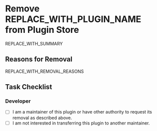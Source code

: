 <!--
    READ ALL COMMENTS IN THIS TEMPLATE BEFORE SUBMITTING YOUR PR!

    This template is for removing a plugin from the store. If you are taking any other action, please start over by creating a new pull request and selecting the appropriate template.

    Before submitting, make sure you have done the following:
    - Replaced REPLACE_WITH_PLUGIN_NAME, REPLACE_WITH_SUMMARY, and REPLACE_WITH_REMOVAL_REASONS with the appropriate information.
    - Filled out the Task Checklist.
-->

# Remove REPLACE_WITH_PLUGIN_NAME from Plugin Store

<!--
    Include a brief summary of the plugin being removed.
-->

REPLACE_WITH_SUMMARY

## Reasons for Removal

<!--
    Include a detailed summary of why the plugin is being removed from the store, including your relation to the plugin or its maintainer. You may be able to request removal of the plugin without being the original author or maintainer, but you must have a valid reason like copyright infringement, security vulnerabilities, or other legal issues.
-->

REPLACE_WITH_REMOVAL_REASONS

## Task Checklist

<!--
    For checkboxes, change [ ] to [x] to check the box.
    For Yes/No questions, replace "Yes/No" with "Yes" or "No".
-->

### Developer

- [ ] I am a maintainer of this plugin or have other authority to request its removal as described above.
- [ ] I am not interested in transferring this plugin to another maintainer.
